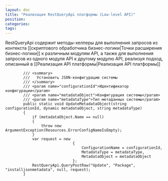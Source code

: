```yaml
---
layout: doc
title: "Реализация RestQueryApi платформы (Low-level API)"
position: 
categories: 
tags: 
---
```


RestQueryApi содержит методы-хелперы для выполнения запросов из контекста [[скриптового обработчика бизнес-логики|Точки расширения бизнес-логики]] к различным модулям API, а также для выполнения запросов из одного модуля API к другому модулю API, реализуя подход, описанный в [[Реализация API платформы|Реализация API платформы]]

```
        /// <summary>
        ///   Установить JSON-конфигурацию системы
        /// </summary>
        /// <param name="configurationId">Идентификатор конфигурации</param>
        /// <param name="metadataObject">Конфигурация системы</param>
        /// <param name="metadataType">Тип метаданных системы</param>
        public static void UpdateMetadataObject(string configurationId, dynamic metadataObject, string metadataType)
        {
            if (metadataObject.Name == null)
            {
                throw new ArgumentException(Resources.ErrorConfigNameIsEmpty);
            }
            var request = new
                              {
                                  ConfigurationName = configurationId,
                                  MetadataType = metadataType,
                                  MetadataObject = metadataObject
                              };
            RestQueryApi.QueryPostRaw("Update", "Package", "installjsonmetadata", null, request);
        }
```

